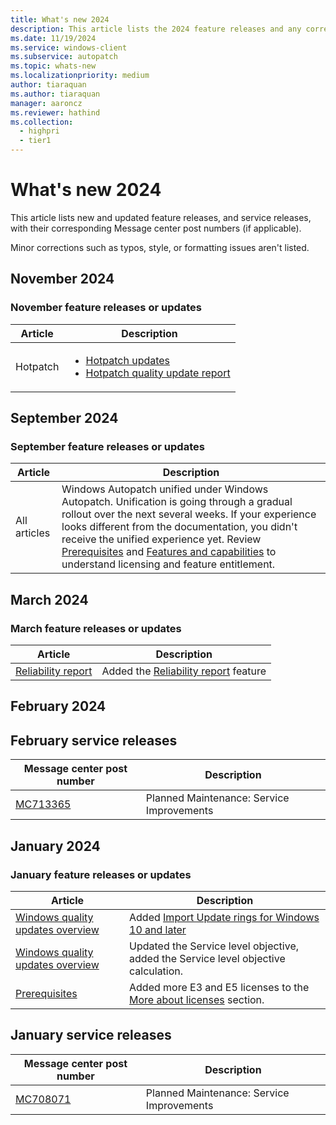```yaml
---
title: What's new 2024
description: This article lists the 2024 feature releases and any corresponding Message center post numbers.
ms.date: 11/19/2024
ms.service: windows-client
ms.subservice: autopatch
ms.topic: whats-new
ms.localizationpriority: medium
author: tiaraquan
ms.author: tiaraquan
manager: aaroncz
ms.reviewer: hathind
ms.collection:
  - highpri
  - tier1
---
```


# What's new 2024

This article lists new and updated feature releases, and service releases, with their corresponding Message center post numbers (if applicable).

Minor corrections such as typos, style, or formatting issues aren't listed.

## November 2024

### November feature releases or updates

| Article | Description |
| ----- | ----- |
| Hotpatch | <ul><li>[Hotpatch updates](../manage/windows-autopatch-hotpatch-updates.md)</li><li>[Hotpatch quality update report](../monitor/windows-autopatch-hotpatch-quality-update-report.md)</li></ul> |

## September 2024

### September feature releases or updates

| Article | Description |
| ----- | ----- |
| All articles | Windows Autopatch unified under Windows Autopatch. Unification is going through a gradual rollout over the next several weeks. If your experience looks different from the documentation, you didn't receive the unified experience yet. Review [Prerequisites](../prepare/windows-autopatch-prerequisites.md) and [Features and capabilities](../overview/windows-autopatch-overview.md#features-and-capabilities) to understand licensing and feature entitlement.|

## March 2024

### March feature releases or updates

| Article | Description |
| ----- | ----- |
| [Reliability report](../operate/windows-autopatch-reliability-report.md) | Added the [Reliability report](../operate/windows-autopatch-reliability-report.md) feature |

## February 2024

## February service releases

| Message center post number | Description |
| ----- | ----- |
| [MC713365](https://admin.microsoft.com/adminportal/home#/MessageCenter) | Planned Maintenance: Service Improvements  |

## January 2024

### January feature releases or updates

| Article | Description |
| ----- | ----- |
| [Windows quality updates overview](../operate/windows-autopatch-groups-windows-quality-update-overview.md) | Added [Import Update rings for Windows 10 and later](../operate/windows-autopatch-groups-windows-quality-update-overview.md#import-update-rings-for-windows-10-and-later) |
| [Windows quality updates overview](../operate/windows-autopatch-groups-windows-quality-update-overview.md#service-level-objective) | Updated the Service level objective, added the Service level objective calculation. |
| [Prerequisites](../prepare/windows-autopatch-prerequisites.md#more-about-licenses) | Added more E3 and E5 licenses to the [More about licenses](../prepare/windows-autopatch-prerequisites.md#more-about-licenses) section. |

## January service releases

| Message center post number | Description |
| ----- | ----- |
| [MC708071](https://admin.microsoft.com/adminportal/home#/MessageCenter) | Planned Maintenance: Service Improvements  |

